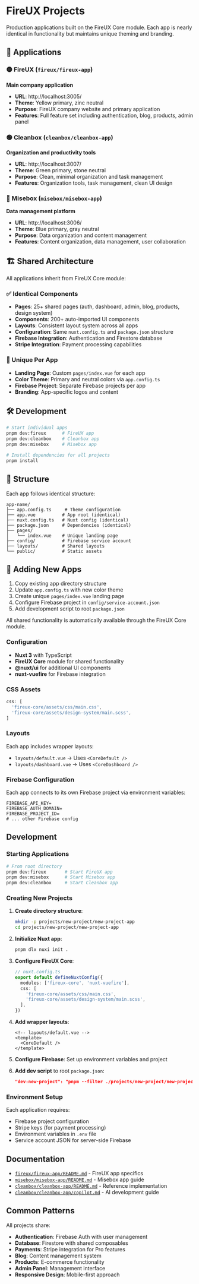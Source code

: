 # FireUX Projects

Production applications built on the FireUX Core module. Each app is nearly identical in functionality but maintains unique theming and branding.

## 🎨 Applications

### 🟡 FireUX (`fireux/fireux-app`)

**Main company application**

- **URL**: http://localhost:3005/
- **Theme**: Yellow primary, zinc neutral
- **Purpose**: FireUX company website and primary application
- **Features**: Full feature set including authentication, blog, products, admin panel

### 🟢 Cleanbox (`cleanbox/cleanbox-app`)

**Organization and productivity tools**

- **URL**: http://localhost:3007/
- **Theme**: Green primary, stone neutral
- **Purpose**: Clean, minimal organization and task management
- **Features**: Organization tools, task management, clean UI design

### 🔵 Misebox (`misebox/misebox-app`)

**Data management platform**

- **URL**: http://localhost:3006/
- **Theme**: Blue primary, gray neutral
- **Purpose**: Data organization and content management
- **Features**: Content organization, data management, user collaboration

## 🏗️ Shared Architecture

All applications inherit from FireUX Core module:

### ✅ Identical Components

- **Pages**: 25+ shared pages (auth, dashboard, admin, blog, products, design system)
- **Components**: 200+ auto-imported UI components
- **Layouts**: Consistent layout system across all apps
- **Configuration**: Same `nuxt.config.ts` and `package.json` structure
- **Firebase Integration**: Authentication and Firestore database
- **Stripe Integration**: Payment processing capabilities

### 🎯 Unique Per App

- **Landing Page**: Custom `pages/index.vue` for each app
- **Color Theme**: Primary and neutral colors via `app.config.ts`
- **Firebase Project**: Separate Firebase projects per app
- **Branding**: App-specific logos and content

## 🛠️ Development

```bash
# Start individual apps
pnpm dev:fireux      # FireUX app
pnpm dev:cleanbox    # Cleanbox app
pnpm dev:misebox     # Misebox app

# Install dependencies for all projects
pnpm install
```

## 📁 Structure

Each app follows identical structure:

```
app-name/
├── app.config.ts     # Theme configuration
├── app.vue          # App root (identical)
├── nuxt.config.ts   # Nuxt config (identical)
├── package.json     # Dependencies (identical)
├── pages/
│   └── index.vue    # Unique landing page
├── config/          # Firebase service account
├── layouts/         # Shared layouts
└── public/          # Static assets
```

## 🔧 Adding New Apps

1. Copy existing app directory structure
2. Update `app.config.ts` with new color theme
3. Create unique `pages/index.vue` landing page
4. Configure Firebase project in `config/service-account.json`
5. Add development script to root `package.json`

All shared functionality is automatically available through the FireUX Core module.

### Configuration

- **Nuxt 3** with TypeScript
- **FireUX Core** module for shared functionality
- **@nuxt/ui** for additional UI components
- **nuxt-vuefire** for Firebase integration

### CSS Assets

```typescript
css: [
  'fireux-core/assets/css/main.css',
  'fireux-core/assets/design-system/main.scss',
]
```

### Layouts

Each app includes wrapper layouts:

- `layouts/default.vue` → Uses `<CoreDefault />`
- `layouts/dashboard.vue` → Uses `<CoreDashboard />`

### Firebase Configuration

Each app connects to its own Firebase project via environment variables:

```env
FIREBASE_API_KEY=
FIREBASE_AUTH_DOMAIN=
FIREBASE_PROJECT_ID=
# ... other Firebase config
```

## Development

### Starting Applications

```bash
# From root directory
pnpm dev:fireux       # Start FireUX app
pnpm dev:misebox      # Start Misebox app
pnpm dev:cleanbox     # Start Cleanbox app
```

### Creating New Projects

1. **Create directory structure**:

   ```bash
   mkdir -p projects/new-project/new-project-app
   cd projects/new-project/new-project-app
   ```

2. **Initialize Nuxt app**:

   ```bash
   pnpm dlx nuxi init .
   ```

3. **Configure FireUX Core**:

   ```typescript
   // nuxt.config.ts
   export default defineNuxtConfig({
     modules: ['fireux-core', 'nuxt-vuefire'],
     css: [
       'fireux-core/assets/css/main.css',
       'fireux-core/assets/design-system/main.scss',
     ],
   })
   ```

4. **Add wrapper layouts**:

   ```vue
   <!-- layouts/default.vue -->
   <template>
     <CoreDefault />
   </template>
   ```

5. **Configure Firebase**: Set up environment variables and project

6. **Add dev script** to root `package.json`:
   ```json
   "dev:new-project": "pnpm --filter ./projects/new-project/new-project-app dev"
   ```

### Environment Setup

Each application requires:

- Firebase project configuration
- Stripe keys (for payment processing)
- Environment variables in `.env` file
- Service account JSON for server-side Firebase

## Documentation

- [`fireux/fireux-app/README.md`](fireux/fireux-app/README.md) - FireUX app specifics
- [`misebox/misebox-app/README.md`](misebox/misebox-app/README.md) - Misebox app guide
- [`cleanbox/cleanbox-app/README.md`](cleanbox/cleanbox-app/README.md) - Reference implementation
- [`cleanbox/cleanbox-app/copilot.md`](cleanbox/cleanbox-app/copilot.md) - AI development guide

## Common Patterns

All projects share:

- **Authentication**: Firebase Auth with user management
- **Database**: Firestore with shared composables
- **Payments**: Stripe integration for Pro features
- **Blog**: Content management system
- **Products**: E-commerce functionality
- **Admin Panel**: Management interface
- **Responsive Design**: Mobile-first approach
